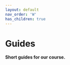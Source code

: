 ```yaml
---
layout: default
nav_order: 'W'
has_children: true
---
```


# Guides

__Short guides for our course.__
